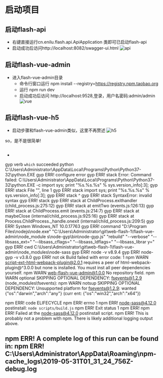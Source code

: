 # 启动项目

## 启动flash-api
- 右键直接运行cn.enilu.flash.api.ApiApplication 类即可已启动flash-api
- 启动成功后访问http://localhost:8082/swagger-ui.html
![api](../img/flash-api.jpg)
## 启动flash-vue-admin
- 进入flash-vue-admin目录
    - 命令行窗口运行 npm install --registry=https://registry.npm.taobao.org
    - 运行  npm run dev
    - 启动成功后访问 http://localhost:9528,登录，用户名密码:admin/admin 
 ![vue](../vuejs.gif)

## 启动flash-vue-h5
- 启动步骤和flash-vue-admin类似，这里不再赘述
 ![h5](../img/h5.jpg)

so，是不是很简单!


##
-
gyp verb `which` succeeded python C:\Users\Administrator\AppData\Local\Programs\Python\Python37-32\python.EXE
gyp ERR! configure error
gyp ERR! stack Error: Command failed: C:\Users\Administrator\AppData\Local\Programs\Python\Python37-32\python.EXE -c import sys;
 print "%s.%s.%s" % sys.version_info[:3];
gyp ERR! stack   File "<string>", line 1
gyp ERR! stack     import sys; print "%s.%s.%s" % sys.version_info[:3];
gyp ERR! stack                                ^
gyp ERR! stack SyntaxError: invalid syntax
gyp ERR! stack
gyp ERR! stack     at ChildProcess.exithandler (child_process.js:275:12)
gyp ERR! stack     at emitTwo (events.js:126:13)
gyp ERR! stack     at ChildProcess.emit (events.js:214:7)
gyp ERR! stack     at maybeClose (internal/child_process.js:925:16)
gyp ERR! stack     at Process.ChildProcess._handle.onexit (internal/child_process.js:209:5)
gyp ERR! System Windows_NT 10.0.17763
gyp ERR! command "D:\\Program Files\\nodejs\\node.exe" "C:\\Users\\Administrator\\git\\web-flash-1\\flash-vue-admin\\node_module
s\\node-gyp\\bin\\node-gyp.js" "rebuild" "--verbose" "--libsass_ext=" "--libsass_cflags=" "--libsass_ldflags=" "--libsass_librar
y="
gyp ERR! cwd C:\Users\Administrator\git\web-flash-1\flash-vue-admin\node_modules\node-sass
gyp ERR! node -v v8.9.4
gyp ERR! node-gyp -v v3.8.0
gyp ERR! not ok
Build failed with error code: 1
npm WARN script-ext-html-webpack-plugin@2.0.1 requires a peer of html-webpack-plugin@^3.0.0 but none is installed. You must inst
all peer dependencies yourself.
npm WARN web-flash-vue-admin@1.0.0 No repository field.
npm WARN optional SKIPPING OPTIONAL DEPENDENCY: fsevents@1.2.9 (node_modules\fsevents):
npm WARN notsup SKIPPING OPTIONAL DEPENDENCY: Unsupported platform for fsevents@1.2.9: wanted {"os":"darwin","arch":"any"} (curr
ent: {"os":"win32","arch":"x64"})

npm ERR! code ELIFECYCLE
npm ERR! errno 1
npm ERR! node-sass@4.12.0 postinstall: `node scripts/build.js`
npm ERR! Exit status 1
npm ERR!
npm ERR! Failed at the node-sass@4.12.0 postinstall script.
npm ERR! This is probably not a problem with npm. There is likely additional logging output above.

npm ERR! A complete log of this run can be found in:
npm ERR!     C:\Users\Administrator\AppData\Roaming\npm-cache\_logs\2019-05-31T01_31_24_756Z-debug.log
-
